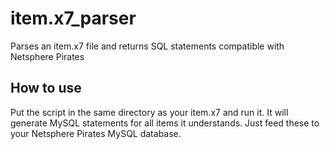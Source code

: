# item.x7_parser
Parses an item.x7 file and returns SQL statements compatible with Netsphere Pirates

## How to use
Put the script in the same directory as your item.x7 and run it. It will generate MySQL statements for all items it understands. Just feed these to your Netsphere Pirates MySQL database.
